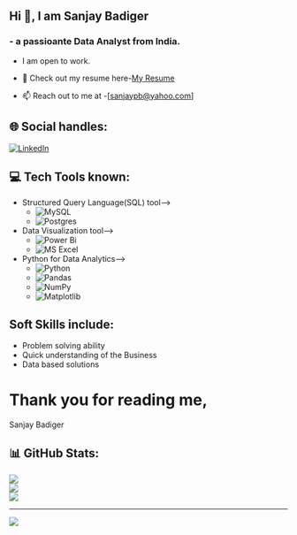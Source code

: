 ##  Hi 👋, I am Sanjay Badiger

### - a passioante Data Analyst from India.

* I am open to work.
  
* 📑 Check out my resume here-[My Resume](https://drive.google.com/file/d/1nDRSgo6uSDDxwaVu6-4Dje0N4YCpH4Ix/view?usp=drive_link)
  
* 📫 Reach out to me at -[sanjaypb@yahoo.com]


## 🌐 Social handles:
[![LinkedIn](https://img.shields.io/badge/LinkedIn-%230077B5.svg?logo=linkedin&logoColor=white)](https://linkedin.com/in/sanjay-badiger) 

## 💻 Tech Tools known:
* Structured Query Language(SQL) tool-->
    - ![MySQL](https://img.shields.io/badge/mysql-4479A1.svg?style=flat&logo=mysql&logoColor=white)
    - ![Postgres](https://img.shields.io/badge/postgres-%23316192.svg?style=flat&logo=postgresql&logoColor=white)
* Data Visualization tool-->
    - ![Power Bi](https://img.shields.io/badge/power_bi-F2C811?style=flat&logo=powerbi&logoColor=black)
    - ![MS Excel](https://img.shields.io/badge/ms-excel-F2C811?style=flat&logo=msexcel&logoColor=black)
* Python for Data Analytics-->
    - ![Python](https://img.shields.io/badge/python-3670A0?style=flat&logo=python&logoColor=ffdd54)
    - ![Pandas](https://img.shields.io/badge/pandas-%23150458.svg?style=flat&logo=pandas&logoColor=white)
    - ![NumPy](https://img.shields.io/badge/numpy-%23013243.svg?style=flat&logo=numpy&logoColor=white)
    - ![Matplotlib](https://img.shields.io/badge/Matplotlib-%23ffffff.svg?style=flat&logo=Matplotlib&logoColor=black)

## Soft Skills include:
* Problem solving ability
* Quick understanding of the Business
* Data based solutions


# Thank you for reading me,
Sanjay Badiger
 
## 📊 GitHub Stats:
![](https://github-readme-stats.vercel.app/api?username=SanjayPB-theDataAnalyst&theme=default_repocard&hide_border=true&include_all_commits=false&count_private=false)<br/>
![](https://github-readme-streak-stats.herokuapp.com/?user=SanjayPB-theDataAnalyst&theme=default_repocard&hide_border=true)<br/>
![](https://github-readme-stats.vercel.app/api/top-langs/?username=SanjayPB-theDataAnalyst&theme=default_repocard&hide_border=true&include_all_commits=false&count_private=false&layout=compact)

---
[![](https://visitcount.itsvg.in/api?id=SanjayPB-theDataAnalyst&icon=0&color=1)](https://visitcount.itsvg.in)

<!-- Proudly created with GPRM ( https://gprm.itsvg.in ) -->

